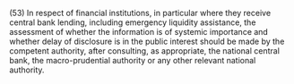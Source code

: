(53) In respect of financial institutions, in particular where they receive central bank lending, including emergency liquidity assistance, the assessment of whether the information is of systemic importance and whether delay of disclosure is in the public interest should be made by the competent authority, after consulting, as appropriate, the national central bank, the macro-prudential authority or any other relevant national authority.